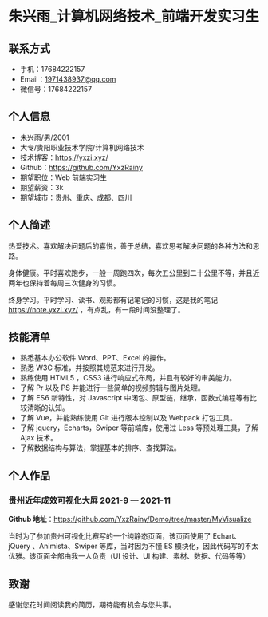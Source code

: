

# 朱兴雨_计算机网络技术\_前端开发实习生

## 联系方式

- 手机：17684222157
- Email：1971438937@qq.com
- 微信号：17684222157

## 个人信息

 - 朱兴雨/男/2001
 - 大专/贵阳职业技术学院/计算机网络技术
 - 技术博客：https://yxzi.xyz/
 - Github：https://github.com/YxzRainy
 - 期望职位：Web 前端实习生
 - 期望薪资：3k
 - 期望城市：贵州、重庆、成都、四川

## 个人简述

热爱技术。喜欢解决问题后的喜悦，善于总结，喜欢思考解决问题的各种方法和思路。

身体健康。平时喜欢跑步，一般一周跑四次，每次五公里到二十公里不等，并且近两年也保持着每周三次健身的习惯。

终身学习。平时学习、读书、观影都有记笔记的习惯，这是我的笔记 https://note.yxzi.xyz/ ，有点乱，有一段时间没整理了。

## 技能清单

- 熟悉基本办公软件 Word、PPT、Excel 的操作。
- 熟悉 W3C 标准，并按照其规范来进行开发。
- 熟练使用  HTML5 ，CSS3 进行响应式布局，并且有较好的审美能力。
- 了解 Pr 以及 PS 并能进行一些简单的视频剪辑与图片处理。
- 了解 ES6 新特性，对 Javascript 中闭包、原型链，继承，函数式编程等有比较清晰的认知。
- 了解 Vue，并能熟练使用 Git 进行版本控制以及 Webpack 打包工具。
- 了解   jquery，Echarts，Swiper 等前端库，使用过 Less 等预处理工具，了解 Ajax 技术。
- 了解数据结构与算法，掌握基本的排序、查找算法。

## 个人作品

### 贵州近年成效可视化大屏 2021-9 — 2021-11

**Github 地址**：https://github.com/YxzRainy/Demo/tree/master/MyVisualize

当时为了参加贵州可视化比赛写的一个纯静态页面，该页面使用了 Echart、jQuery 、Animista、Swiper 等库，当时因为不懂 ES 模块化，因此代码写的不太优雅。该页面全部由我一人负责（UI 设计、UI 构建、素材、数据、代码等等）

## 致谢
感谢您花时间阅读我的简历，期待能有机会与您共事。